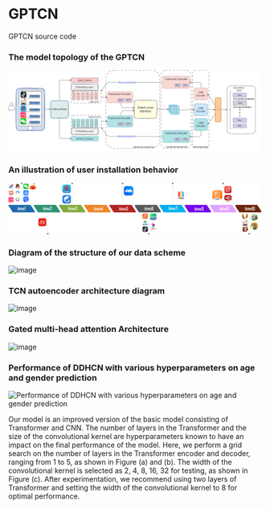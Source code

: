 # GPTCN
GPTCN source code

### The model topology of the GPTCN
![image text](https://github.com/Moloyiker/GPTCN/blob/main/Static_file/picture/The%20model%20topology%20of%20the%20GPTCN.png "The model topology of the GPTCN")

### An illustration of user installation behavior
![image text](https://github.com/Moloyiker/GPTCN/blob/main/Static_file/picture/An%20illustration%20of%20user%20installation%20behavior.png "An illustration of user installation behavior")

### Diagram of the structure of our data scheme
![image](https://github.com/Moloyiker/GPTCN/assets/63031589/846f90eb-593b-4cf9-90ab-729d6350067f)

### TCN autoencoder architecture diagram
![image](https://github.com/Moloyiker/GPTCN/assets/63031589/24b2f2cd-77cf-4b8b-bf57-b52cdeaf5132)

### Gated multi-head attention Architecture
![image](https://github.com/Moloyiker/GPTCN/assets/63031589/2105fe5a-5538-44f5-8e4c-df791f69c273)



### Performance of DDHCN with various hyperparameters on age and gender prediction
![Performance of DDHCN with various hyperparameters on age and gender prediction](https://github.com/Moloyiker/GPTCN/assets/63031589/444f25c9-2f31-42fb-a85d-4d941edfefe6)

Our model is an improved version of the basic model consisting of Transformer and CNN.  The number of layers in the Transformer and the size of the convolutional kernel are hyperparameters known to have an impact on the final performance of the model.  Here, we perform a grid search on the number of layers in the Transformer encoder and decoder, ranging from 1 to 5, as shown in Figure (a) and (b). The width of the convolutional kernel is selected as 2, 4, 8, 16, 32 for testing, as shown in Figure (c). After experimentation, we recommend using two layers of Transformer and setting the width of the convolutional kernel to 8 for optimal performance.
